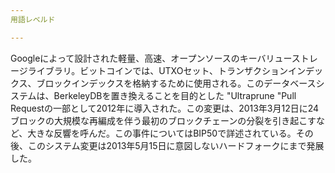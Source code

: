 ```yaml
---
用語レベルド

---
```

Googleによって設計された軽量、高速、オープンソースのキーバリューストレージライブラリ。ビットコインでは、UTXOセット、トランザクションインデックス、ブロックインデックスを格納するために使用される。このデータベースシステムは、BerkeleyDBを置き換えることを目的とした "Ultraprune "Pull Requestの一部として2012年に導入された。この変更は、2013年3月12日に24ブロックの大規模な再編成を伴う最初のブロックチェーンの分裂を引き起こすなど、大きな反響を呼んだ。この事件についてはBIP50で詳述されている。その後、このシステム変更は2013年5月15日に意図しないハードフォークにまで発展した。